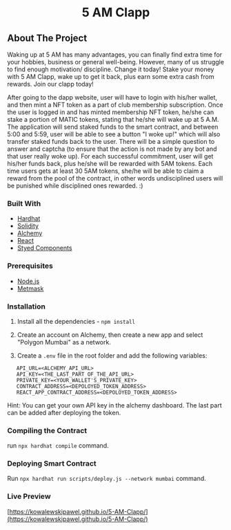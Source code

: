 <br />
<h1 align="center">5 AM Clapp</h1>

## About The Project

Waking up at 5 AM has many advantages, you can finally find extra
time for your hobbies, business or general well-being. However, many
of us struggle to find enough motivation/ discipline. Change it
today! Stake your money with 5 AM Clapp, wake up to get it back,
plus earn some extra cash from rewards. Join our clapp today!

After going to the dapp website, user will have to login with his/her wallet, and then mint a NFT token as a part of club membership subscription. Once the user is logged in and has minted membership NFT token, he/she can stake a portion of MATIC tokens, stating that he/she will wake up at 5 A.M. The application will send staked funds to the smart contract, and between 5:00 and 5:59, user will be able to see a button "I woke up!" which will also transfer staked funds back to the user. There will be a simple question to answer and captcha (to ensure that the action is not made by any bot and that user really woke up). For each successful commitment, user will get his/her funds back, plus he/she will be rewarded with 5AM tokens. Each time users gets at least 30 5AM tokens, she/he will be able to claim a reward from the pool of the contract, in other words undisciplined users will be punished while disciplined ones rewarded. :)

### Built With

- [Hardhat](https://hardhat.org/)
- [Solidity](https://docs.soliditylang.org/en/v0.8.11/)
- [Alchemy](https://www.alchemy.com/)
- [React](https://reactjs.org/)
- [Styed Components](https://styled-components.com/)

### Prerequisites

- [Node.js](https://nodejs.org/en/download/)
- [Metmask](https://metamask.io/)

### Installation

1. Install all the dependencies - `npm install`

2. Create an account on Alchemy, then create a new app and select "Polygon Mumbai" as a network.

3. Create a `.env` file in the root folder and add the
   following variables:

```
   API_URL=<ALCHEMY_API_URL>
   API_KEY=<THE_LAST_PART OF_THE_API_URL>
   PRIVATE_KEY=<YOUR_WALLET'S_PRIVATE_KEY>
   CONTRACT_ADDRESS=<DEPOLOYED_TOKEN_ADDRESS>
   REACT_APP_CONTRACT_ADDRESS=<DEPOLOYED_TOKEN_ADDRESS>
```

Hint: You can get your own API key in the alchemy dashboard. The last part can be added after deploying the token.

### Compiling the Contract

run `npx hardhat compile` command.

### Deploying Smart Contract

Run `npx hardhat run scripts/deploy.js --network mumbai` command.

### Live Preview

[https://kowalewskipawel.github.io/5-AM-Clapp/](https://kowalewskipawel.github.io/5-AM-Clapp/)
